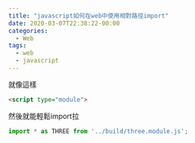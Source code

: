 ```yaml
---
title: "javascript如何在web中使用相對路徑import"
date: 2020-03-07T22:38:22-00:00
categories:
  - Web
tags:
  - web
  - javascript
---
```

  
就像這樣  
```html
<script type="module">
```  
然後就能輕鬆import拉  
```javascript
import * as THREE from '../build/three.module.js';
```
